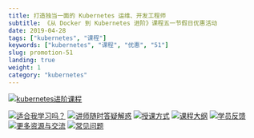 ```yaml
---
title: 打造独当一面的 Kubernetes 运维、开发工程师
subtitle: 《从 Docker 到 Kubernetes 进阶》课程五一节假日优惠活动
date: 2019-04-28
tags: ["kubernetes", "课程"]
keywords: ["kubernetes", "课程", "优惠", "51"]
slug: promotion-51
landing: true
weight: 1
category: "kubernetes"
---
```


[![kubernetes进阶课程](https://bxdc-static.oss-cn-beijing.aliyuncs.com/images/9mogk.png)](/post/promotion-51)
<!--more-->
[![适合我学习吗？](https://bxdc-static.oss-cn-beijing.aliyuncs.com/images/okqs8.png)](https://youdianzhishi.com/course/6n8xd6/)
[![讲师随时答疑解惑](https://bxdc-static.oss-cn-beijing.aliyuncs.com/images/kvgkl.png)](https://youdianzhishi.com/course/6n8xd6/)
[![授课方式](https://bxdc-static.oss-cn-beijing.aliyuncs.com/images/cwcuo.png)](https://youdianzhishi.com/course/6n8xd6/)
[![课程大纲](https://bxdc-static.oss-cn-beijing.aliyuncs.com/images/o8hxq.png)](https://youdianzhishi.com/course/6n8xd6/)
[![学员反馈](https://bxdc-static.oss-cn-beijing.aliyuncs.com/images/ietoa.png)](https://youdianzhishi.com/course/6n8xd6/)
[![更多资源与交流](https://bxdc-static.oss-cn-beijing.aliyuncs.com/images/jel5z.png)](https://youdianzhishi.com/course/6n8xd6/)
[![常见问题](https://bxdc-static.oss-cn-beijing.aliyuncs.com/images/doy0i.png)](https://youdianzhishi.com/course/6n8xd6/)
